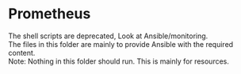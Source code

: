 # Prometheus  
The shell scripts are deprecated, Look at Ansible/monitoring.  
The files in this folder are mainly to provide Ansible with the required content.  
Note: Nothing in this folder should run. This is mainly for resources.
